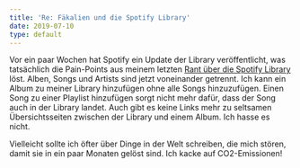 ```yaml
---
title: 'Re: Fäkalien und die Spotify Library'
date: 2019-07-10
type: default
---
```


Vor ein paar Wochen hat Spotify ein Update der Library veröffentlicht, was tatsächlich die Pain-Points aus meinem letzten [Rant über die Spotify Library](/2019-04-28-kack-auf-die-spotify-library) löst. Alben, Songs und Artists sind jetzt voneinander getrennt. Ich kann ein Album zu meiner Library hinzufügen ohne alle Songs hinzuzufügen. Einen Song zu einer Playlist hinzufügen sorgt nicht mehr dafür, dass der Song auch in der Library landet. Auch gibt es keine Links mehr zu seltsamen Übersichtsseiten zwischen der Library und einem Album. Ich hasse es nicht.

Vielleicht sollte ich öfter über Dinge in der Welt schreiben, die mich stören, damit sie in ein paar Monaten gelöst sind. Ich kacke auf CO2-Emissionen!
